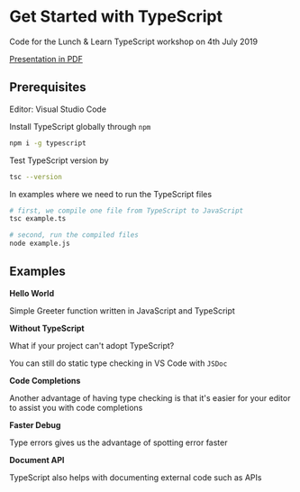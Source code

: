 # Get Started with TypeScript

Code for the Lunch & Learn TypeScript workshop on 4th July 2019

[Presentation in PDF](/TypeScript-Workshop.pdf)

## Prerequisites

Editor: Visual Studio Code

Install TypeScript globally through `npm`

```sh
npm i -g typescript
```

Test TypeScript version by

```sh
tsc --version
```

In examples where we need to run the TypeScript files

```sh
# first, we compile one file from TypeScript to JavaScript
tsc example.ts

# second, run the compiled files
node example.js
```

## Examples

**Hello World**

Simple Greeter function written in JavaScript and TypeScript

**Without TypeScript**

What if your project can't adopt TypeScript?

You can still do static type checking in VS Code with `JSDoc`

**Code Completions**

Another advantage of having type checking is that it's easier for your editor to
assist you with code completions

**Faster Debug**

Type errors gives us the advantage of spotting error faster

**Document API**

TypeScript also helps with documenting external code such as APIs
